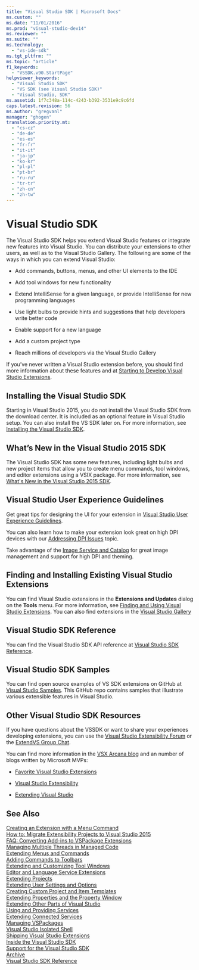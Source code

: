 ```yaml
---
title: "Visual Studio SDK | Microsoft Docs"
ms.custom: ""
ms.date: "11/01/2016"
ms.prod: "visual-studio-dev14"
ms.reviewer: ""
ms.suite: ""
ms.technology: 
  - "vs-ide-sdk"
ms.tgt_pltfrm: ""
ms.topic: "article"
f1_keywords: 
  - "VSSDK.v90.StartPage"
helpviewer_keywords: 
  - "Visual Studio SDK"
  - "VS SDK (see Visual Studio SDK)"
  - "Visual Studio, SDK"
ms.assetid: 1f7c348a-114c-4243-b392-3531e9c9c6fd
caps.latest.revision: 56
ms.author: "gregvanl"
manager: "ghogen"
translation.priority.mt: 
  - "cs-cz"
  - "de-de"
  - "es-es"
  - "fr-fr"
  - "it-it"
  - "ja-jp"
  - "ko-kr"
  - "pl-pl"
  - "pt-br"
  - "ru-ru"
  - "tr-tr"
  - "zh-cn"
  - "zh-tw"
---
```

# Visual Studio SDK
The Visual Studio SDK helps you extend Visual Studio features or integrate new features into Visual Studio. You can distribute your extensions to other users, as well as to the Visual Studio Gallery. The following are some of the ways in which you can extend Visual Studio:  
  
-   Add commands, buttons, menus, and other UI elements to the IDE  
  
-   Add tool windows for new functionality  
  
-   Extend IntelliSense for a given language, or provide IntelliSense for new programming languages  
  
-   Use light bulbs to provide hints and suggestions that help developers write better code  
  
-   Enable support for a new language  
  
-   Add a custom project type  
  
-   Reach millions of developers via the Visual Studio Gallery  
  
 If you’ve never written a Visual Studio extension before, you should find more information about these features and at [Starting to Develop Visual Studio Extensions](../extensibility/starting-to-develop-visual-studio-extensions.md).  
  
## Installing the Visual Studio SDK  
 Starting in Visual Studio 2015, you do not install the Visual Studio SDK from the download center. It is included as an optional feature in Visual Studio setup. You can also install the VS SDK later on. For more information, see [Installing the Visual Studio SDK](../extensibility/installing-the-visual-studio-sdk.md).  
  
## What’s New in the Visual Studio 2015 SDK  
 The Visual Studio SDK has some new features, including light bulbs and new project items that allow you to create menu commands, tool windows, and editor extensions using a VSIX package. For more information, see [What's New in the Visual Studio 2015 SDK](../extensibility/what-s-new-in-the-visual-studio-2015-sdk.md).  
  
## Visual Studio User Experience Guidelines  
 Get great tips for designing the UI for your extension in [Visual Studio User Experience Guidelines](../extensibility/ux-guidelines/visual-studio-user-experience-guidelines.md).  
  
 You can also learn how to make your extension look great on high DPI devices with our [Addressing DPI Issues](../extensibility/addressing-dpi-issues2.md) topic.  
  
 Take advantage of the [Image Service and Catalog](../extensibility/image-service-and-catalog.md) for great image management and support for high DPI and theming.  
  
## Finding and Installing Existing Visual Studio Extensions  
 You can find Visual Studio extensions in the **Extensions and Updates** dialog on the **Tools** menu. For more information, see [Finding and Using Visual Studio Extensions](../ide/finding-and-using-visual-studio-extensions.md). You can also find extensions in the [Visual Studio Gallery](https://visualstudiogallery.msdn.microsoft.com/)  
  
## Visual Studio SDK Reference  
 You can find the Visual Studio SDK API reference at [Visual Studio SDK Reference](../extensibility/visual-studio-sdk-reference.md).  
  
## Visual Studio SDK Samples  
 You can find open source examples of VS SDK extensions on GitHub at [Visual Studio Samples](https://aka.ms/vs2015sdksamples). This GitHub repo contains samples that illustrate various extensible features in Visual Studio.  
  
## Other Visual Studio SDK Resources  
 If you have questions about the VSSDK or want to share your experiences developing extensions, you can use the [Visual Studio Extensibility Forum](https://social.msdn.microsoft.com/Forums/vstudio/home?forum=vsx) or the [ExtendVS Group Chat](https://gitter.im/Microsoft/extendvs).  
  
 You can find more information in the [VSX Arcana blog](http://blogs.msdn.com/b/vsx/) and an number of blogs written by Microsoft MVPs:  
  
-   [Favorite Visual Studio Extensions](http://geekswithblogs.net/sdorman/archive/2014/10/05/favorite-visual-studio-extensions.aspx)  
  
-   [Visual Studio Extensibility](http://www.visualstudioextensibility.com/overview/vs/)  
  
-   [Extending Visual Studio](http://blog.slaks.net/2013-10-18/extending-visual-studio-part-1-getting-started/)  
  
## See Also  
 [Creating an Extension with a Menu Command](../extensibility/creating-an-extension-with-a-menu-command.md)   
 [How to: Migrate Extensibility Projects to Visual Studio 2015](../extensibility/how-to-migrate-extensibility-projects-to-visual-studio-2015.md)   
 [FAQ: Converting Add-ins to VSPackage Extensions](../extensibility/faq-converting-add-ins-to-vspackage-extensions.md)   
 [Managing Multiple Threads in Managed Code](../extensibility/managing-multiple-threads-in-managed-code.md)   
 [Extending Menus and Commands](../extensibility/extending-menus-and-commands.md)   
 [Adding Commands to Toolbars](../extensibility/adding-commands-to-toolbars.md)   
 [Extending and Customizing Tool Windows](../extensibility/extending-and-customizing-tool-windows.md)   
 [Editor and Language Service Extensions](../extensibility/editor-and-language-service-extensions.md)   
 [Extending Projects](../extensibility/extending-projects.md)   
 [Extending User Settings and Options](../extensibility/extending-user-settings-and-options.md)   
 [Creating Custom Project and Item Templates](../extensibility/creating-custom-project-and-item-templates.md)   
 [Extending Properties and the Property Window](../extensibility/extending-properties-and-the-property-window.md)   
 [Extending Other Parts of Visual Studio](../extensibility/extending-other-parts-of-visual-studio.md)   
 [Using and Providing Services](../extensibility/using-and-providing-services.md)   
 [Extending Connected Services](../extensibility/extending-connected-services.md)   
 [Managing VSPackages](../extensibility/managing-vspackages.md)   
 [Visual Studio Isolated Shell](../extensibility/visual-studio-isolated-shell.md)   
 [Shipping Visual Studio Extensions](../extensibility/shipping-visual-studio-extensions.md)   
 [Inside the Visual Studio SDK](../extensibility/internals/inside-the-visual-studio-sdk.md)   
 [Support for the Visual Studio SDK](../extensibility/support-for-the-visual-studio-sdk.md)   
 [Archive](../extensibility/archive.md)   
 [Visual Studio SDK Reference](../extensibility/visual-studio-sdk-reference.md)